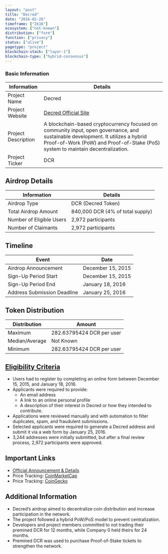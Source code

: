 ```yaml
---
layout: "post"
title: "Decred"
date: "2016-01-26"
timeframe: ["2k16"]
ecosystem: ["not-known"]
distribution: ["form"]
function: ["privacy"]
status: ["alive"]
pagetype: "project"
blockchain-stack: ["layer-1"]
blockchain-type: ["hybrid-consensus"]
---
```


### Basic Information

| Information         | Details                                                                                                                                                                                                            |
| ------------------- | ------------------------------------------------------------------------------------------------------------------------------------------------------------------------------------------------------------------ |
| Project Name        | Decred                                                                                                                                                                                                             |
| Project Website     | [Decred Official Site](https://decred.org)                                                                                                                                                                         |
| Project Description | A blockchain-based cryptocurrency focused on community input, open governance, and sustainable development. It utilizes a hybrid Proof-of-Work (PoW) and Proof-of-Stake (PoS) system to maintain decentralization. |
| Project Ticker      | DCR                                                                                                                                                                                                                |

## Airdrop Details

| Information              | Details                          |
| ------------------------ | -------------------------------- |
| Airdrop Type             | DCR (Decred Token)               |
| Total Airdrop Amount     | 840,000 DCR (4% of total supply) |
| Number of Eligible Users | 2,972 participants               |
| Number of Claimants      | 2,972 participants               |

## Timeline

| Event                       | Date              |
| --------------------------- | ----------------- |
| Airdrop Announcement        | December 15, 2015 |
| Sign-Up Period Start        | December 15, 2015 |
| Sign-Up Period End          | January 18, 2016  |
| Address Submission Deadline | January 25, 2016  |

## Token Distribution

| Distribution   | Amount                    |
| -------------- | ------------------------- |
| Maximum        | 282.63795424 DCR per user |
| Median/Average | Not Known                 |
| Minimum        | 282.63795424 DCR per user |

## [Eligibility Criteria](https://docs.decred.org/advanced/premine/)

- Users had to register by completing an online form between December 15, 2015, and January 18, 2016.
- Applicants were required to provide:
  - An email address
  - A link to an online personal profile
  - A description of their interest in Decred or how they intended to contribute.
- Applications were reviewed manually and with automation to filter duplicates, spam, and fraudulent submissions.
- Selected applicants were required to generate a Decred address and submit it via a web form by January 25, 2016.
- 3,244 addresses were initially submitted, but after a final review process, 2,972 participants were approved.

## Important Links

- [Official Announcement & Details](https://docs.decred.org/advanced/premine/)
- Price Tracking: [CoinMarketCap](https://coinmarketcap.com/currencies/decred/)
- Price Tracking: [CoinGecko](https://www.coingecko.com/en/coins/decred)

## Additional Information

- Decred’s airdrop aimed to decentralize coin distribution and increase participation in the network.
- The project followed a hybrid PoW/PoS model to prevent centralization.
- Developers and project members committed to not trading their premined DCR for 12 months, while Company 0 held theirs for 24 months.
- Premined DCR was used to purchase Proof-of-Stake tickets to strengthen the network.